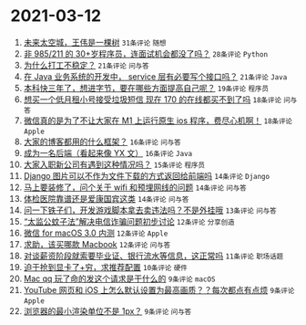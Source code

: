 # 2021-03-12

1. [未来太空城，王伟是一棵树](https://www.v2ex.com/t/760878) `31条评论` `随想`
1. [非 985/211 的 30+岁程序员，连面试机会都没了吗？](https://www.v2ex.com/t/760929) `28条评论` `Python`
1. [为什么打工不稳定？](https://www.v2ex.com/t/760965) `21条评论` `问与答`
1. [在 Java 业务系统的开发中， service 层有必要写个接口吗？](https://www.v2ex.com/t/760924) `21条评论` `Java`
1. [本科快三年了，想进字节，要在哪些方面提高自己呢？](https://www.v2ex.com/t/760880) `19条评论` `程序员`
1. [想买一个低月租小号接受垃圾短信 现在 170 的在线都买不到了吗](https://www.v2ex.com/t/760886) `18条评论` `问与答`
1. [微信真的是为了不让大家在 M1 上运行原生 ios 程序，费尽心机啊！](https://www.v2ex.com/t/760885) `18条评论` `Apple`
1. [大家的博客都用的什么框架？](https://www.v2ex.com/t/760952) `16条评论` `问与答`
1. [成为一名后端（看起来像 YX 文）](https://www.v2ex.com/t/760951) `16条评论` `Java`
1. [大家入职新公司有遇到这种情况吗？](https://www.v2ex.com/t/760934) `15条评论` `程序员`
1. [Django 图片可以不作为文件下载的方式返回给前端吗](https://www.v2ex.com/t/760982) `14条评论` `Django`
1. [马上要装修了，问个关于 wifi 和预埋网线的问题](https://www.v2ex.com/t/760914) `14条评论` `问与答`
1. [体检医院靠谱还是爱康国宾这类](https://www.v2ex.com/t/760903) `14条评论` `问与答`
1. [问一下铁子们，开发游戏脚本拿去卖违法吗？不是外挂哦](https://www.v2ex.com/t/760975) `13条评论` `问与答`
1. [“太监公蚊子法”解决电信诈骗问题初步讨论](https://www.v2ex.com/t/760984) `12条评论` `分享创造`
1. [微信 for macOS 3.0 内测](https://www.v2ex.com/t/760884) `12条评论` `Apple`
1. [求助，该买哪款 Macbook](https://www.v2ex.com/t/760881) `12条评论` `问与答`
1. [对谈薪资阶段就索要毕业证、银行流水等信息，这正常吗](https://www.v2ex.com/t/760896) `11条评论` `职场话题`
1. [迫于抢到显卡了+穷，求推荐配置](https://www.v2ex.com/t/760940) `10条评论` `硬件`
1. [Mac qq 玩了命的发这个请求是干什么的](https://www.v2ex.com/t/760987) `9条评论` `macOS`
1. [YouTube 网页和 iOS 上怎么默认设置为最高画质？？每次都点有点烦](https://www.v2ex.com/t/760942) `9条评论` `Apple`
1. [浏览器的最小渲染单位不是 1px？](https://www.v2ex.com/t/760925) `9条评论` `问与答`

